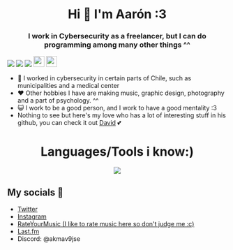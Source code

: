 <h1 align="center">Hi 👋 I'm Aarón :3</h1>
<h3 align="center">I work in Cybersecurity as a freelancer, but I can do programming among many other things ^^</h3>
<p align="left">
<div align="left">
  <img src="https://img.shields.io/badge/Age-21-99caff"/>  
  <img src="https://img.shields.io/badge/Live%20In-Chile-eb152d"/>  
  <img src="https://img.shields.io/badge/they-them-pink"/>  
  <img src="https://raw.githubusercontent.com/joypixels/pride-emoji-flags/master/svg/nonbinary-flag.svg" height="25"/>  
  <img src="https://raw.githubusercontent.com/joypixels/pride-emoji-flags/refs/heads/master/svg/pride-flag.svg" height="25"/>  
</div>

- 📝 I worked in cybersecurity in certain parts of Chile, such as municipalities and a medical center 
- ❤️ Other hobbies I have are making music, graphic design, photography and a part of psychology. ^^
- 😺 I work to be a good person, and I work to have a good mentality :3
- Nothing to see but here's my love who has a lot of interesting stuff in his github, you can check it out [David](https://github.com/d4vid-vl) 💕

<h1 align="center">Languages/Tools i know:)</h1>
<p align="center">
  <a href="https://skillicons.dev">
    <img src="https://skillicons.dev/icons?i=ableton,py,docker,c,ruby,perl" />
  </a>
</p>

## My socials 📱
- [Twitter](https://twitter.com/Akmav9jse)
- [Instagram](https://www.instagram.com/Akmav9jse/)
- [RateYourMusic (I like to rate music here so don't judge me :c)](https://rateyourmusic.com/~Akmav9jse)
- [Last.fm](https://www.last.fm/user/akmav9jse)
- Discord: @akmav9jse
